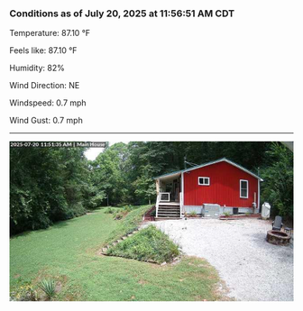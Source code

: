 ### Conditions as of July 20, 2025 at 11:56:51 AM CDT 

Temperature: 87.10 &deg;F

Feels like: 87.10 &deg;F

Humidity: 82%

Wind Direction: NE

Windspeed: 0.7 mph

Wind Gust: 0.7 mph

---

<img src="./images/latest.jpeg"/>

